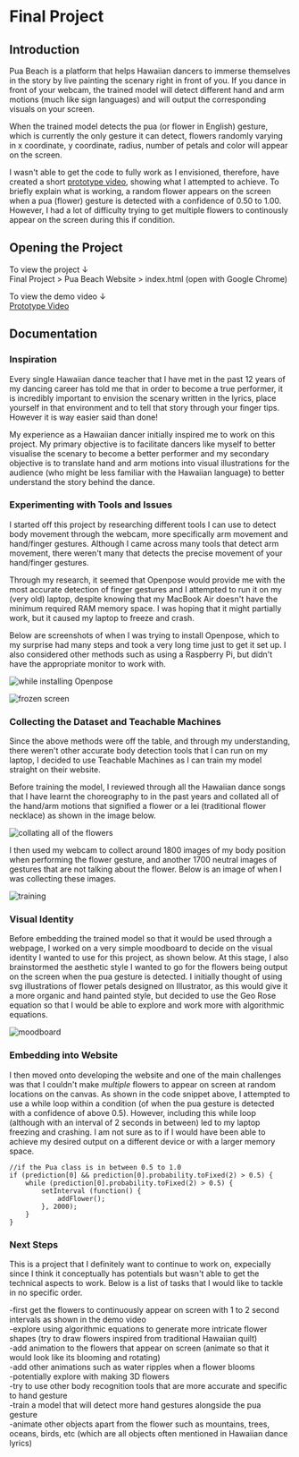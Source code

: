 # Final Project 

## Introduction

Pua Beach is a platform that helps Hawaiian dancers to immerse themselves in the story by live painting the scenary right in front of you. If you dance in front of your webcam, the trained model will detect different hand and arm motions (much like sign languages) and will output the corresponding visuals on your screen. 

When the trained model detects the pua (or flower in English) gesture, which is currently the only gesture it can detect, flowers randomly varying in x coordinate, y coordinate, radius, number of petals and color will appear on the screen.

I wasn't able to get the code to fully work as I envisioned, therefore, have created a short [prototype video](https://youtu.be/4CYhXMyAsOU), showing what I attempted to achieve. To briefly explain what is working, a random flower appears on the screen when a pua (flower) gesture is detected with a confidence of 0.50 to 1.00. However, I had a lot of difficulty trying to get multiple flowers to continously appear on the screen during this if condition.

## Opening the Project

To view the project ↓  
Final Project > Pua Beach Website > index.html (open with Google Chrome)

To view the demo video ↓  
[Prototype Video](https://youtu.be/4CYhXMyAsOU)  
  
## Documentation

### Inspiration

Every single Hawaiian dance teacher that I have met in the past 12 years of my dancing career has told me that in order to become a true performer, it is incredibly important to envision the scenary written in the lyrics, place yourself in that environment and to tell that story through your finger tips. However it is way easier said than done!

My experience as a Hawaiian dancer initially inspired me to work on this project. My primary objective is to facilitate dancers like myself to better visualise the scenary to become a better performer and my secondary objective is to translate hand and arm motions into visual illustrations for the audience (who might be less familiar with the Hawaiian language) to better understand the story behind the dance.

### Experimenting with Tools and Issues

I started off this project by researching different tools I can use to detect body movement through the webcam, more specifically arm movement and hand/finger gestures. Although I came across many tools that detect arm movement, there weren't many that detects the precise movement of your hand/finger gestures.  
  
Through my research, it seemed that Openpose would provide me with the most accurate detection of finger gestures and I attempted to run it on my (very old) laptop, despite knowing that my MacBook Air doesn't have the minimum required RAM memory space. I was hoping that it might partially work, but it caused my laptop to freeze and crash.
  
Below are screenshots of when I was trying to install Openpose, which to my surprise had many steps and took a very long time just to get it set up. I also considered other methods such as using a Raspberry Pi, but didn't have the appropriate monitor to work with. 
  
![while installing Openpose](Documentation/install.png) 
  
![frozen screen](Documentation/freeze.png)  
  
### Collecting the Dataset and Teachable Machines

Since the above methods were off the table, and through my understanding, there weren't other accurate body detection tools that I can run on my laptop, I decided to use Teachable Machines as I can train my model straight on their website.  
  
Before training the model, I reviewed through all the Hawaiian dance songs that I have learnt the choreography to in the past years and collated all of the hand/arm motions that signified a flower or a lei (traditional flower necklace) as shown in the image below.  
  
![collating all of the flowers](Documentation/choreo.JPG)  
  
I then used my webcam to collect around 1800 images of my body position when performing the flower gesture, and another 1700 neutral images of gestures that are not talking about the flower. Below is an image of when I was collecting these images.  
  
![training](Documentation/training.png)  

### Visual Identity

Before embedding the trained model so that it would be used through a webpage, I worked on a very simple moodboard to decide on the visual identity I wanted to use for this project, as shown below. At this stage, I also brainstormed the aesthetic style I wanted to go for the flowers being output on the screen when the pua gesture is detected. I initially thought of using svg illustrations of flower petals designed on Illustrator, as this would give it a more organic and hand painted style, but decided to use the Geo Rose equation so that I would be able to explore and work more with algorithmic equations.  
  
![moodboard](Documentation/mood.png) 
  
### Embedding into Website
  
I then moved onto developing the website and one of the main challenges was that I couldn't make *multiple* flowers to appear on screen at random locations on the canvas. As shown in the code snippet above, I attempted to use a while loop within a condition (of when the pua gesture is detected with a confidence of above 0.5). However, including this while loop (although with an interval of 2 seconds in between) led to my laptop freezing and crashing. I am not sure as to if I would have been able to achieve my desired output on a different device or with a larger memory space. 
  
    //if the Pua class is in between 0.5 to 1.0
    if (prediction[0] && prediction[0].probability.toFixed(2) > 0.5) {
        while (prediction[0].probability.toFixed(2) > 0.5) {
            setInterval (function() {
                addFlower();    
            }, 2000);
        }   
    }
  
### Next Steps
  
This is a project that I definitely want to continue to work on, expecially since I think it conceptually has potentials but wasn't able to get the technical aspects to work. Below is a list of tasks that I would like to tackle in no specific order.
  
-first get the flowers to continuously appear on screen with 1 to 2 second intervals as shown in the demo video  
-explore using algorithmic equations to generate more intricate flower shapes (try to draw flowers inspired from traditional Hawaiian quilt)  
-add animation to the flowers that appear on screen (animate so that it would look like its blooming and rotating)  
-add other animations such as water ripples when a flower blooms  
-potentially explore with making 3D flowers  
-try to use other body recognition tools that are more accurate and specific to hand gesture  
-train a model that will detect more hand gestures alongside the pua gesture  
-animate other objects apart from the flower such as mountains, trees, oceans, birds, etc (which are all objects often mentioned in Hawaiian dance lyrics)  